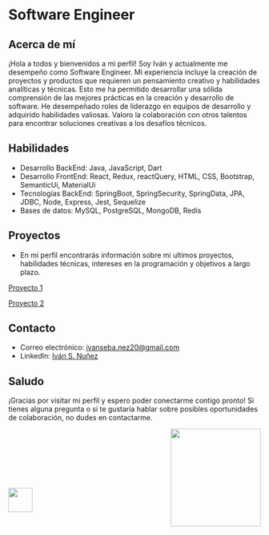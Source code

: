 # Software Engineer

## Acerca de mí

¡Hola a todos y bienvenidos a mi perfil! Soy Iván y actualmente me desempeño como Software Engineer. Mi experiencia incluye la creación de proyectos y productos que requieren un pensamiento creativo y habilidades analíticas y técnicas. Esto me ha permitido desarrollar una sólida comprensión de las mejores prácticas en la creación y desarrollo de software. He desempeñado roles de liderazgo en equipos de desarrollo y adquirido habilidades valiosas. Valoro la colaboración con otros talentos para encontrar soluciones creativas a los desafíos técnicos.

## Habilidades

- Desarrollo BackEnd: Java, JavaScript, Dart
- Desarrollo FrontEnd: React, Redux, reactQuery, HTML, CSS, Bootstrap, SemanticUi, MaterialUi
- Tecnologías BackEnd: SpringBoot, SpringSecurity, SpringData, JPA, JDBC, Node, Express, Jest, Sequelize
- Bases de datos: MySQL, PostgreSQL, MongoDB, Redis

## Proyectos

- En mi perfil encontrarás información sobre mi ultimos proyectos, habilidades técnicas, intereses en la programación y objetivos a largo plazo.
  
[Proyecto 1](https://www.linkedin.com/feed/update/urn:li:activity:6917244981048950785/)

[Proyecto 2](https://www.linkedin.com/feed/update/urn:li:activity:6872386352856543232/)

## Contacto

- Correo electrónico: ivanseba.nez20@gmail.com
- LinkedIn: [Iván S. Nuñez](https://www.linkedin.com/in/ivan-s-nu%C3%B1ez/)

## Saludo
¡Gracias por visitar mi perfil y espero poder conectarme contigo pronto! Si tienes alguna pregunta o si te gustaría hablar sobre posibles oportunidades de colaboración, no dudes en contactarme.

<a href='https://www.linkedin.com/in/ivan-s-nu%C3%B1ez/' target="_blank">
<img align='right'
       src="https://user-images.githubusercontent.com/85074756/140621760-a092acaa-bb99-41b2-bc4f-b2d30283fbf2.jpeg"
       width="180"
       height="195">
</a>
<br>
<br>
<br>
<br>
<br>
<br>

<a href='https://www.linkedin.com/in/ivan-s-nu%C3%B1ez/' target="_blank">
  <img style='width: 3rem; height: 3rem; margin-top: 1rem' src="https://res.cloudinary.com/druj3xeao/image/upload/v1635266956/readme/linkedin-logo-png-1825_cjdift.png">
</a>

